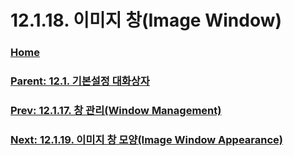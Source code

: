 # 12.1.18. 이미지 창(Image Window)

### [Home](./00-home.md)
### [Parent: 12.1. 기본설정 대화상자](./12-01-00-preference-dialog.md)
### [Prev: 12.1.17. 창 관리(Window Management)](./12-01-17-00-window-management.md)
### [Next: 12.1.19. 이미지 창 모양(Image Window Appearance)](./12-01-19-image-window-appearance.md)
